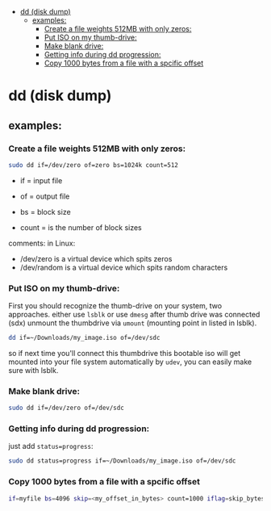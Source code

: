 <!--ts-->
   * [dd (disk dump)](#dd-disk-dump)
      * [examples:](#examples)
         * [Create a file weights 512MB with only zeros:](#create-a-file-weights-512mb-with-only-zeros)
         * [Put ISO on my thumb-drive:](#put-iso-on-my-thumb-drive)
         * [Make blank drive:](#make-blank-drive)
         * [Getting info during dd progression:](#getting-info-during-dd-progression)
         * [Copy 1000 bytes from a file with a spcific offset](#copy-1000-bytes-from-a-file-with-a-spcific-offset)

<!-- Added by: gil_diy, at: 2019-07-31T13:42+03:00 -->

<!--te-->


# dd (disk dump)

## examples:

### Create a file weights 512MB with only zeros:

```bash
sudo dd if=/dev/zero of=zero bs=1024k count=512
```
* if = input file

* of = output file

* bs = block size

* count = is the number of block sizes

comments:
in Linux:
* /dev/zero is a virtual device which spits zeros
* /dev/random is a virtual device which spits random characters

### Put ISO on my thumb-drive:
First you should recognize the thumb-drive on your system, two approaches.
either use `lsblk` or use `dmesg` after thumb drive was connected (sdx)
unmount the thumbdrive via `umount` (mounting point in listed in lsblk).


```bash
dd if=~/Downloads/my_image.iso of=/dev/sdc
```

so if next time you'll connect this thumbdrive this bootable iso will get mounted into your file system automatically by `udev`, you can easily make sure with lsblk.

### Make blank drive:

```bash
sudo dd if=/dev/zero of=/dev/sdc
```

### Getting info during dd progression:

just add `status=progress`:

```bash
sudo dd status=progress if=~/Downloads/my_image.iso of=/dev/sdc
```

### Copy 1000 bytes from a file with a spcific offset
```bash
if=myfile bs=4096 skip=<my_offset_in_bytes> count=1000 iflag=skip_bytes,count_bytes
```

